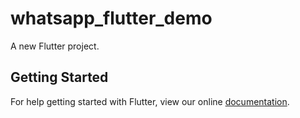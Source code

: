 # whatsapp_flutter_demo

A new Flutter project.

## Getting Started

For help getting started with Flutter, view our online
[documentation](https://flutter.io/).
